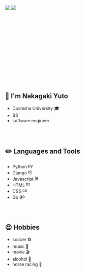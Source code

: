 

<a href="https://github.com/anuraghazra/github-readme-stats">
  <img align="left" src="https://github-readme-stats.vercel.app/api?username=Nakagaki-Yuto&show_icons=true&theme=solarized-light" />
</a>
<a href="https://github.com/anuraghazra/github-readme-stats">
  <img align="left" src="https://github-readme-stats.vercel.app/api/top-langs/?username=Nakagaki-Yuto&theme=solarized-light" />
</a><br><br><br><br><br><br><br><br><br><br><br><br><br><br><br>



## 👋 I'm Nakagaki Yuto
* Doshisha University :mortar_board:
* B3
* software engineer

<br><br>

## :pencil2: Languages and Tools
* Python <img src="https://devicons.github.io/devicon/devicon.git/icons/python/python-original.svg" alt="python" width="17" height="17"/>
* Django <img src="https://devicons.github.io/devicon/devicon.git/icons/django/django-original.svg" alt="django" width="17" height="17"/>
* Javascript <img src="https://devicons.github.io/devicon/devicon.git/icons/javascript/javascript-original.svg" alt="javascript" width="17" height="17"/>
* HTML <img src="https://devicons.github.io/devicon/devicon.git/icons/html5/html5-original-wordmark.svg" alt="html5" width="17" height="17"/>
* CSS <img src="https://devicons.github.io/devicon/devicon.git/icons/css3/css3-original-wordmark.svg" alt="css3" width="17" height="17"/>
* Go <img src="https://devicons.github.io/devicon/devicon.git/icons/go/go-original.svg" alt="go" width="17" height="17"/>

<br><br>

## :heart_eyes: Hobbies
* soccer :soccer:
* music :guitar:
* movie :clapper:
* alcohol :beer:
* horse racing :horse_racing:
